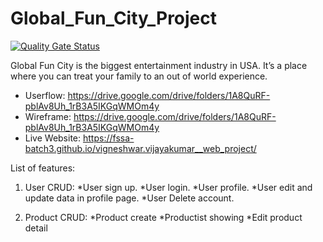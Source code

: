 # Global_Fun_City_Project

[![Quality Gate Status](https://sonarcloud.io/api/project_badges/measure?project=fssa-batch3_vigneshwar.vijayakumar__web_project&metric=alert_status)](https://sonarcloud.io/summary/new_code?id=fssa-batch3_vigneshwar.vijayakumar__web_project)

Global Fun City is the biggest entertainment industry in USA. It’s a place where you can treat your family to an out of world experience.

* Userflow: https://drive.google.com/drive/folders/1A8QuRF-pblAv8Uh_1rB3A5IKGqWMOm4y
* Wireframe: https://drive.google.com/drive/folders/1A8QuRF-pblAv8Uh_1rB3A5IKGqWMOm4y
* Live Website: https://fssa-batch3.github.io/vigneshwar.vijayakumar__web_project/

List of features:
1. User CRUD:
*User sign up.
*User login.
*User profile.
*User edit and update data in profile page.
*User Delete account.

2. Product CRUD:
*Product create
*Productist showing
*Edit product detail
